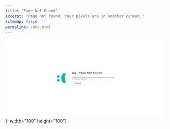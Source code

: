 ```yaml
---
title: "Page Not Found"
excerpt: "Page not found. Your pixels are in another canvas."
sitemap: false
permalink: /404.html
---
```


![title](404.png){: width="100" height="100"}
